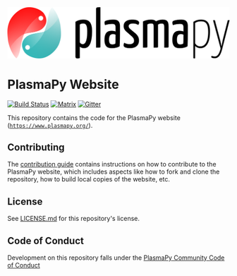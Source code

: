 <div align="center"><img src="https://raw.githubusercontent.com/PlasmaPy/PlasmaPy-logo/main/exports/with-text-dark.png" width="600"/></div>

# PlasmaPy Website

[![Build Status](https://travis-ci.org/PlasmaPy/plasmapy.github.io.svg?branch=src)](https://travis-ci.org/PlasmaPy/plasmapy.github.io)
[![Matrix](https://matrix.to/img/matrix-badge.svg)](https://riot.im/app/#/room/#plasmapy:openastronomy.org)
[![Gitter](https://badges.gitter.im/Join%20Chat.svg)](https://gitter.im/PlasmaPy/Lobby)

This repository contains the code for the PlasmaPy website ([`https://www.plasmapy.org/`](https://www.plasmapy.org/)).

## Contributing

The [contribution guide](./CONTRIBUTING.md) contains instructions on how to contribute to the PlasmaPy website, which includes aspects like how to fork and clone the repository, how to build local copies of the website, etc.

## License

See [LICENSE.md](./LICENSE.md) for this repository's license.

## Code of Conduct

Development on this repository falls under the [PlasmaPy Community Code of Conduct](http://docs.plasmapy.org/en/latest/CODE_OF_CONDUCT.html)

